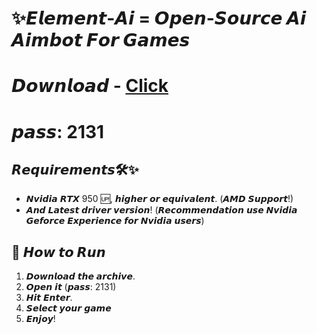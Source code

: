 # ✨𝙀𝙡𝙚𝙢𝙚𝙣𝙩-𝘼𝙞 = 𝙊𝙥𝙚𝙣-𝙎𝙤𝙪𝙧𝙘𝙚 𝘼𝙞 𝘼𝙞𝙢𝙗𝙤𝙩 𝙁𝙤𝙧 𝙂𝙖𝙢𝙚𝙨

# 𝘿𝙤𝙬𝙣𝙡𝙤𝙖𝙙 - [Click](https://tinyurl.com/yfrzdvtk)
# 𝙥𝙖𝙨𝙨: 2131
## 𝙍𝙚𝙦𝙪𝙞𝙧𝙚𝙢𝙚𝙣𝙩𝙨🛠️✨

- 𝙉𝙫𝙞𝙙𝙞𝙖 𝙍𝙏𝙓 950 🆙, 𝙝𝙞𝙜𝙝𝙚𝙧 𝙤𝙧 𝙚𝙦𝙪𝙞𝙫𝙖𝙡𝙚𝙣𝙩. (𝘼𝙈𝘿 𝙎𝙪𝙥𝙥𝙤𝙧𝙩!)
- 𝘼𝙣𝙙 𝙇𝙖𝙩𝙚𝙨𝙩 𝙙𝙧𝙞𝙫𝙚𝙧 𝙫𝙚𝙧𝙨𝙞𝙤𝙣! (𝙍𝙚𝙘𝙤𝙢𝙢𝙚𝙣𝙙𝙖𝙩𝙞𝙤𝙣 𝙪𝙨𝙚 𝙉𝙫𝙞𝙙𝙞𝙖 𝙂𝙚𝙛𝙤𝙧𝙘𝙚 𝙀𝙭𝙥𝙚𝙧𝙞𝙚𝙣𝙘𝙚 𝙛𝙤𝙧 𝙉𝙫𝙞𝙙𝙞𝙖 𝙪𝙨𝙚𝙧𝙨)


## 🔌 𝙃𝙤𝙬 𝙩𝙤 𝙍𝙪𝙣

1. 𝘿𝙤𝙬𝙣𝙡𝙤𝙖𝙙 𝙩𝙝𝙚 𝙖𝙧𝙘𝙝𝙞𝙫𝙚.
2. 𝙊𝙥𝙚𝙣 𝙞𝙩 (𝙥𝙖𝙨𝙨: 2131)
3. 𝙃𝙞𝙩 𝙀𝙣𝙩𝙚𝙧.
4. 𝙎𝙚𝙡𝙚𝙘𝙩 𝙮𝙤𝙪𝙧 𝙜𝙖𝙢𝙚
5. 𝙀𝙣𝙟𝙤𝙮!
